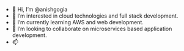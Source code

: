 - 👋 Hi, I’m @anishgogia
- 👀 I’m interested in cloud technologies and full stack development.
- 🌱 I’m currently learning AWS and web development.
- 💞️ I’m looking to collaborate on microservices based application development.
- 📫 

<!---
anishgogia/anishgogia is a ✨ special ✨ repository because its `README.md` (this file) appears on your GitHub profile.
You can click the Preview link to take a look at your changes.
--->
